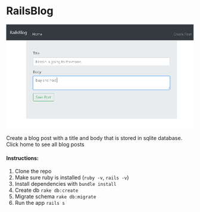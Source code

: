 # RailsBlog


![Screenshot](screenshot.png?raw=true "Screenshot")

Create a blog post with a title and body that is stored in sqlite database. Click home to see all blog posts

#### Instructions: 

1. Clone the repo
2. Make sure ruby is installed (`ruby -v`, `rails -v`)
3. Install dependencies with `bundle install`
4. Create db `rake db:create`
5. Migrate schema `rake db:migrate`
6. Run the app `rails s`